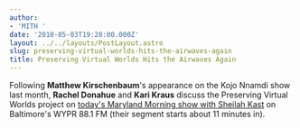 ```yaml
---
author:
- 'MITH '
date: '2010-05-03T19:28:00.000Z'
layout: ../../layouts/PostLayout.astro
slug: preserving-virtual-worlds-hits-the-airwaves-again
title: Preserving Virtual Worlds Hits the Airwaves Again
---
```


Following **Matthew Kirschenbaum**'s appearance on the Kojo Nnamdi show last month, **Rachel Donahue** and **Kari Kraus** discuss the Preserving Virtual Worlds project on [today's Maryland Morning show with Sheilah Kast](http://www.publicbroadcasting.net/wypr/.jukebox?action=viewPodcast&podcastId=3943) on Baltimore's WYPR 88.1 FM (their segment starts about 11 minutes in).
